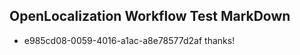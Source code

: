 ## OpenLocalization Workflow Test MarkDown
* e985cd08-0059-4016-a1ac-a8e78577d2af 
thanks!<!--HONumber=Mar16_HO1-->
